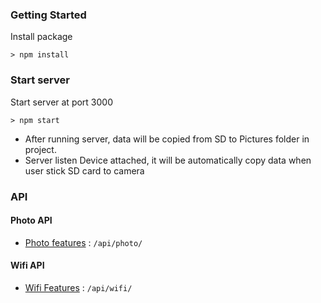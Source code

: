 ### Getting Started
Install package

```
> npm install
```

### Start server
Start server at port 3000

```
> npm start
```

- After running server, data will be copied from SD to Pictures folder in project.
- Server listen Device attached, it will be automatically copy data when user stick SD card to camera


### API

#### Photo API

* [Photo features](controller/photo/doc.md) : `/api/photo/`

#### Wifi API

* [Wifi Features](controller/wifi/doc.md) : `/api/wifi/`
